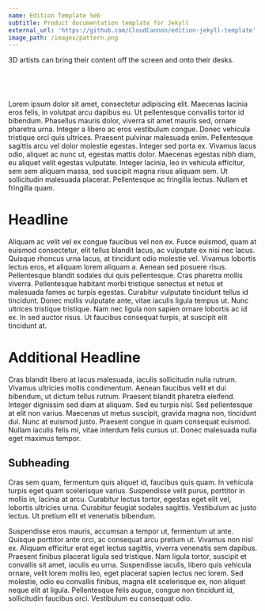 ```yaml
---
name: Edition Template Seb
subtitle: Product documentation template for Jekyll
external_url: 'https://github.com/CloudCannon/edition-jekyll-template'
image_path: /images/pattern.png
---
```



3D artists can bring their content off the screen and onto their desks.

## &nbsp;


Lorem ipsum dolor sit amet, consectetur adipiscing elit. Maecenas lacinia eros felis, in volutpat arcu dapibus eu. Ut pellentesque convallis tortor id bibendum. Phasellus mauris dolor, viverra sit amet mauris sed, ornare pharetra urna. Integer a libero ac eros vestibulum congue. Donec vehicula tristique orci quis ultrices. Praesent pulvinar malesuada enim. Pellentesque sagittis arcu vel dolor molestie egestas. Integer sed porta ex. Vivamus lacus odio, aliquet ac nunc ut, egestas mattis dolor. Maecenas egestas nibh diam, eu aliquet velit egestas vulputate. Integer lacinia, leo in vehicula efficitur, sem sem aliquam massa, sed suscipit magna risus aliquam sem. Ut sollicitudin malesuada placerat. Pellentesque ac fringilla lectus. Nullam et fringilla quam.

# Headline

Aliquam ac velit vel ex congue faucibus vel non ex. Fusce euismod, quam at euismod consectetur, elit tellus blandit lacus, ac vulputate ex nisi nec lacus. Quisque rhoncus urna lacus, at tincidunt odio molestie vel. Vivamus lobortis lectus eros, et aliquam lorem aliquam a. Aenean sed posuere risus. Pellentesque blandit sodales dui quis pellentesque. Cras pharetra mollis viverra. Pellentesque habitant morbi tristique senectus et netus et malesuada fames ac turpis egestas. Curabitur vulputate tincidunt tellus id tincidunt. Donec mollis vulputate ante, vitae iaculis ligula tempus ut. Nunc ultrices tristique tristique. Nam nec ligula non sapien ornare lobortis ac id ex. In sed auctor risus. Ut faucibus consequat turpis, at suscipit elit tincidunt at.

# Additional Headline

Cras blandit libero at lacus malesuada, iaculis sollicitudin nulla rutrum. Vivamus ultricies mollis condimentum. Aenean faucibus velit et dui bibendum, ut dictum tellus rutrum. Praesent blandit pharetra eleifend. Integer dignissim sed diam at aliquam. Sed eu turpis nisl. Sed pellentesque at elit non varius. Maecenas ut metus suscipit, gravida magna non, tincidunt dui. Nunc at euismod justo. Praesent congue in quam consequat euismod. Nullam iaculis felis mi, vitae interdum felis cursus ut. Donec malesuada nulla eget maximus tempor.

## Subheading

Cras sem quam, fermentum quis aliquet id, faucibus quis quam. In vehicula turpis eget quam scelerisque varius. Suspendisse velit purus, porttitor in mollis in, lacinia at arcu. Curabitur lectus tortor, egestas eget elit vel, lobortis ultricies urna. Curabitur feugiat sodales sagittis. Vestibulum ac justo lectus. Ut pretium elit et venenatis bibendum.

Suspendisse eros mauris, accumsan a tempor ut, fermentum ut ante. Quisque porttitor ante orci, ac consequat arcu pretium ut. Vivamus non nisl ex. Aliquam efficitur erat eget lectus sagittis, viverra venenatis sem dapibus. Praesent finibus placerat ligula sed tristique. Nam ligula tortor, suscipit et convallis sit amet, iaculis eu urna. Suspendisse iaculis, libero quis vehicula ornare, velit lorem mollis leo, eget placerat sapien lectus nec lorem. Sed molestie, odio eu convallis finibus, magna elit scelerisque ex, non aliquet neque elit at ligula. Pellentesque felis augue, congue non tincidunt id, sollicitudin faucibus orci. Vestibulum eu consequat odio.
